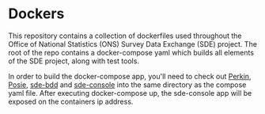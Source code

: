 # Dockers

This repository contains a collection of dockerfiles used throughout the Office of National Statistics (ONS) Survey Data Exchange (SDE) project. The root of the repo contains a docker-compose yaml which builds all elements of the SDE project, along with test tools.

In order to build the docker-compose app, you'll need to check out [Perkin](https://github.com/ONSdigital/perkin), [Posie](https://github.com/ONSdigital/posie), [sde-bdd](https://github.com/ONSdigital/sde-bdd) and [sde-console](https://github.com/ONSdigital/sde-console) into the same directory as the compose yaml file. After executing docker-compose up, the sde-console app will be exposed on the containers ip address.